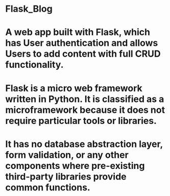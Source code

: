 # Flask_Blog
# A web app built with Flask, which has User authentication and allows Users to add content with full CRUD functionality.

# Flask is a micro web framework written in Python. It is classified as a microframework because it does not require particular tools or libraries.
# It has no database abstraction layer, form validation, or any other components where pre-existing third-party libraries provide common functions.
